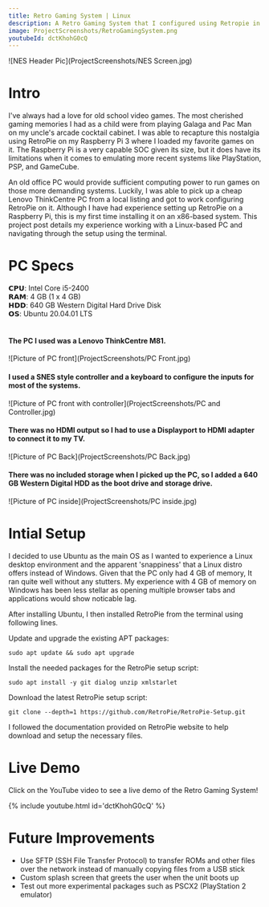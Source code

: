 ```yaml
---
title: Retro Gaming System | Linux
description: A Retro Gaming System that I configured using Retropie in Ubuntu 20.04.01 LTS.
image: ProjectScreenshots/RetroGamingSystem.png
youtubeId: dctKhohG0cQ                                      
---
```


<link rel="stylesheet" type="text/css" href="video-embed.css">

![NES Header Pic](ProjectScreenshots/NES Screen.jpg)<br>

# Intro
I've always had a love for old school video games. The most cherished gaming memories I had as a child were from playing Galaga and Pac Man on my uncle's arcade cocktail cabinet. I was able to recapture this nostalgia using RetroPie on my Raspberry Pi 3 where I loaded my favorite games on it. The Raspberry Pi is a very capable SOC given its size, but it does have its limitations when it comes to emulating more recent systems like PlayStation, PSP, and GameCube. 

An old office PC would provide sufficient computing power to run games on those more demanding systems. Luckily, I was able to pick up a cheap Lenovo ThinkCentre PC from a local listing and got to work configuring RetroPie on it. Although I have had experience setting up RetroPie on a Raspberry Pi, this is my first time installing it on an x86-based system. This project post details my experience working with a Linux-based PC and navigating through the setup using the terminal.

# PC Specs
𝗖𝗣𝗨:  Intel Core i5-2400 <br>
𝗥𝗔𝗠: 4 GB (1 x 4 GB)<br>
𝗛𝗗𝗗: 640 GB Western Digital Hard Drive Disk<br>
𝗢𝗦: Ubuntu 20.04.01 LTS<br><br>

#### The PC I used was a Lenovo ThinkCentre M81.
![Picture  of PC front](ProjectScreenshots/PC Front.jpg)<br>

#### I used a SNES style controller and a keyboard to configure the inputs for most of the systems. 
![Picture  of PC front with controller](ProjectScreenshots/PC and Controller.jpg)<br>

#### There was no HDMI output so I had to use a Displayport to HDMI adapter to connect it to my TV.
![Picture of PC Back](ProjectScreenshots/PC Back.jpg)<br>

#### There was no included storage when I picked up the PC, so I added a 640 GB Western Digital HDD as the boot drive and storage drive.
![Picture of PC inside](ProjectScreenshots/PC inside.jpg)<br>

# Intial Setup
I decided to use Ubuntu as the main OS as I wanted to experience a Linux desktop environment and the apparent 'snappiness' that a Linux distro offers instead of Windows. Given that the PC only had 4 GB of memory, It ran quite well without any stutters. My experience with 4 GB of memory on Windows has been less stellar as opening multiple browser tabs and applications would show noticable lag. 

After installing Ubuntu, I then installed RetroPie from the terminal using following lines.

Update and upgrade the existing APT packages:

```
sudo apt update && sudo apt upgrade

```

Install the needed packages for the RetroPie setup script:

```
sudo apt install -y git dialog unzip xmlstarlet
```
Download the latest RetroPie setup script:

```
git clone --depth=1 https://github.com/RetroPie/RetroPie-Setup.git
```

I followed the documentation provided on RetroPie website to help download and setup the necessary files. 

# Live Demo
Click on the YouTube video to see a live demo of the Retro Gaming System!

{% include youtube.html id='dctKhohG0cQ' %}

# Future Improvements

* Use SFTP (SSH File Transfer Protocol) to transfer ROMs and other files over the network instead of manually copying files from a USB stick
* Custom splash screen that greets the user when the unit boots up
* Test out more experimental packages such as PSCX2 (PlayStation 2 emulator)


